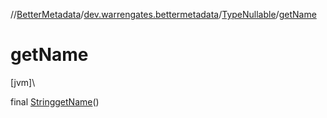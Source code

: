 //[BetterMetadata](../../../index.md)/[dev.warrengates.bettermetadata](../index.md)/[TypeNullable](index.md)/[getName](get-name.md)

# getName

[jvm]\

final [String](https://docs.oracle.com/javase/8/docs/api/java/lang/String.html)[getName](get-name.md)()
